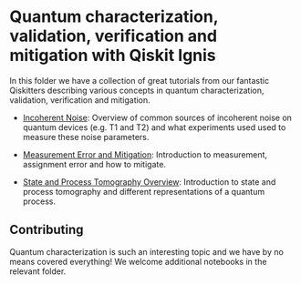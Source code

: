 # Quantum characterization, validation, verification and mitigation with Qiskit Ignis

In this folder we have a collection of great tutorials from our fantastic Qiskitters describing various concepts in quantum characterization, validation, verification and mitigation.

* [Incoherent Noise](coherence-overview.ipynb): Overview of common sources of incoherent noise on quantum devices (e.g. T1 and T2) and what experiments used used to measure these noise parameters.

* [Measurement Error and Mitigation](measurement_error_mitigation.ipynb): Introduction to measurement, assignment error and how to mitigate.

* [State and Process Tomography Overview](tomography-overview.ipynb): Introduction to state and process tomography and different representations of a quantum process.

## Contributing

Quantum characterization is such an interesting topic and we have by no means covered everything! We welcome additional notebooks in the relevant folder. 
